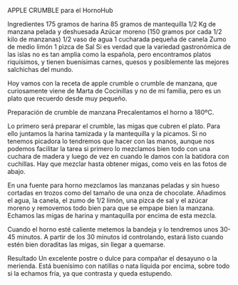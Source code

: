 APPLE CRUMBLE para el HornoHub

Ingredientes
175 gramos de harina
85 gramos de mantequilla
1/2 Kg de manzana pelada y deshuesada
Azúcar moreno (150 gramos por cada 1/2 kilo de manzanas)
1/2 vaso de agua
1 cucharada pequeña de canela
Zumo de medio limón
1 pìzca de Sal
Si es verdad que la variedad gastronómica de las islas no es tan amplia como la española, pero encontramos platos riquísimos, y tienen buenísimas carnes, quesos y posiblemente las mejores salchichas del mundo.

Hoy vamos con la receta de apple crumble o crumble de manzana, que curiosamente viene de Marta de Cocinillas y no de mi familia, pero es un plato que recuerdo desde muy pequeño.

Preparación de crumble de manzana
Precalentamos el horno a 180ºC.

Lo primero será preparar el crumble, las migas que cubren el plato. Para ello juntamos la harina tamizada y la mantequilla y la picamos. Si no tenemos picadora lo tendremos que hacer con las manos, aunque nos podemos facilitar la tarea si primero lo mezclamos bien todo con una cuchara de madera y luego de vez en cuando le damos con la batidora con cuchillas. Hay que mezclar hasta obtener migas, como veis en las fotos de abajo.

En una fuente para horno mezclamos las manzanas peladas y sin hueso cortadas en trozos como del tamaño de una onza de chocolate. Añadimos el agua, la canela, el zumo de 1/2 limón, una pizca de sal y el azúcar moreno y removemos todo bien para que se empape bien la manzana. Echamos las migas de harina y mantaquilla por encima de esta mezcla.

Cuando el horno esté caliente metemos la bandeja y lo tendremos unos 30-45 minutos. A partir de los 30 minutos id controlando, estará listo cuando estén bien doraditas las migas, sin llegar a quemarse.

Resultado
Un excelente postre o dulce para compañar el desayuno o la merienda. Está buenísimo con natillas o nata líquida por encima, sobre todo si la echamos fría, ya que contrasta y queda estupendo.
